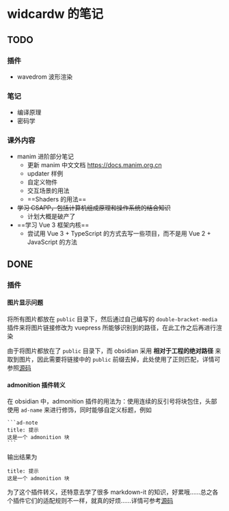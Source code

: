 # widcardw 的笔记

## TODO

### 插件

- wavedrom 波形渲染

### 笔记

- 编译原理
- 密码学

### 课外内容

- manim 进阶部分笔记
    - 更新 manim 中文文档 <https://docs.manim.org.cn>
	- updater 样例
	- 自定义物件
	- 交互场景的用法
	- ==Shaders 的用法==
- ~~学习 CSAPP，包括计算机组成原理和操作系统的结合知识~~
    - 计划大概是破产了
- ==学习 Vue 3 框架内核==
    - 尝试用 Vue 3 + TypeScript 的方式去写一些项目，而不是用 Vue 2 + JavaScript 的方法

## DONE

### 插件

#### 图片显示问题

将所有图片都放在 `public` 目录下，然后通过自己编写的 `double-bracket-media` 插件来将图片链接修改为 vuepress 所能够识别到的路径，在此工作之后再进行渲染

由于将图片都放在了 `public` 目录下，而 obsidian 采用 **相对于工程的绝对路径** 来取到图片，因此需要将链接中的 `public` 前缀去掉，此处使用了正则匹配，详情可参照[源码](https://github.com/widcardw/my-notes/blob/main/docs/.vuepress/plugin/double-bracket-media.js)

#### admonition 插件转义

在 obsidian 中，admonition 插件的用法为：使用连续的反引号将块包住，头部使用 `ad-name` 来进行修饰，同时能够自定义标题，例如

~~~
```ad-note
title: 提示
这是一个 admonition 块
```
~~~

输出结果为

```ad-note
title: 提示
这是一个 admonition 块
```

为了这个插件转义，还特意去学了很多 markdown-it 的知识，好累哦……总之各个插件它们的适配规则不一样，就真的好烦……详情可参考[源码](https://github.com/widcardw/my-notes/blob/main/docs/.vuepress/plugin/admonition-translator.js)